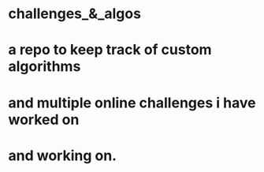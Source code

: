 # challenges_&_algos
# a repo to keep track of custom algorithms 
# and multiple online challenges i have worked on 
# and working on.
